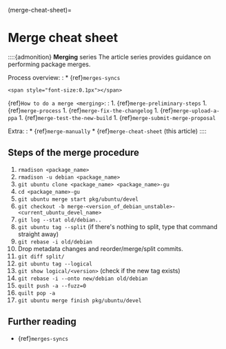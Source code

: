 (merge-cheat-sheet)=
# Merge cheat sheet

::::{admonition} **Merging** series
The article series provides guidance on performing package merges.

Process overview:
:   * {ref}`merges-syncs`

```{raw} html
<span style="font-size:0.1px"></span>
```

{ref}`How to do a merge <merging>`:
:   1. {ref}`merge-preliminary-steps`
    1. {ref}`merge-process`
    1. {ref}`merge-fix-the-changelog`
    1. {ref}`merge-upload-a-ppa`
    1. {ref}`merge-test-the-new-build`
    1. {ref}`merge-submit-merge-proposal`

Extra:
:   * {ref}`merge-manually`
    * {ref}`merge-cheat-sheet` (this article)
::::


## Steps of the merge procedure

1. `rmadison <package_name>`
1. `rmadison -u debian <package_name>`
1. `git ubuntu clone <package_name> <package_name>-gu`
1. `cd <package_name>-gu`
1. `git ubuntu merge start pkg/ubuntu/devel`
1. `git checkout -b merge-<version_of_debian_unstable>-<current_ubuntu_devel_name>`
1. `git log --stat old/debian..`
1. `git ubuntu tag --split` (if there's nothing to split, type that command straight away)
1. `git rebase -i old/debian`
1. Drop metadata changes and reorder/merge/split commits.
1. `git diff split/`
1. `git ubuntu tag --logical`
1. `git show logical/<version>` (check if the new tag exists)
1. `git rebase -i --onto new/debian old/debian`
1. `quilt push -a --fuzz=0`
1. `quilt pop -a`
1. `git ubuntu merge finish pkg/ubuntu/devel`


## Further reading

* {ref}`merges-syncs`
